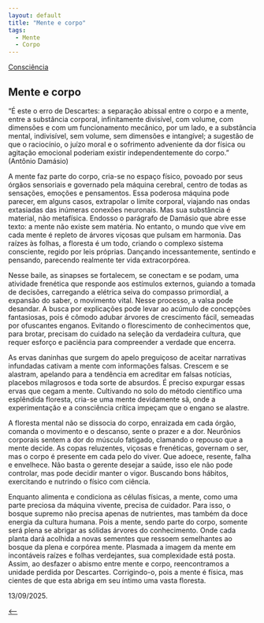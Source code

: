 ```yaml
---
layout: default
title: "Mente e corpo"
tags:
  - Mente
  - Corpo
--- 
```




[Consciência](./)

## Mente e corpo

“É este o erro de Descartes: a separação abissal entre o corpo e a mente, entre a substância corporal, infinitamente divisível, com volume, com dimensões e com um funcionamento mecânico, por um lado, e a substância mental, indivisível, sem volume, sem dimensões e intangível; a sugestão de que o raciocínio, o juízo moral e o sofrimento adveniente da dor física ou agitação emocional poderiam existir independentemente do corpo.” (Antônio Damásio)

A mente faz parte do corpo, cria-se no espaço físico, povoado por seus órgãos sensoriais e governado pela máquina cerebral, centro de todas as sensações, emoções e pensamentos. Essa poderosa máquina pode parecer, em alguns casos, extrapolar o limite corporal, viajando nas ondas extasiadas das inúmeras conexões neuronais. Mas sua substância é material, não metafísica. Endosso o parágrafo de Damásio que abre esse texto: a mente não existe sem matéria. No entanto, o mundo que vive em cada mente é repleto de árvores viçosas que pulsam em harmonia. Das raízes às folhas, a floresta é um todo, criando o complexo sistema consciente, regido por leis próprias. Dançando incessantemente, sentindo e pensando, parecendo realmente ter vida extracorpórea.

Nesse baile, as sinapses se fortalecem, se conectam e se podam, uma atividade frenética que responde aos estímulos externos, guiando a tomada de decisões, carregando a elétrica seiva do compasso primordial, a expansão do saber, o movimento vital. Nesse processo, a valsa pode desandar. A busca por explicações pode levar ao acúmulo de concepções fantasiosas, pois é cômodo adubar árvores de crescimento fácil, semeadas por ofuscantes enganos. Evitando o florescimento de conhecimentos que, para brotar, precisam do cuidado na seleção da verdadeira cultura, que requer esforço e paciência para compreender a verdade que encerra.

As ervas daninhas que surgem do apelo preguiçoso de aceitar narrativas infundadas cativam a mente com informações falsas. Crescem e se alastram, apelando para a tendência em acreditar em falsas notícias, placebos milagrosos e toda sorte de absurdos. É preciso expurgar essas ervas que cegam a mente. Cultivando no solo do método científico uma esplêndida floresta, cria-se uma mente devidamente sã, onde a experimentação e a consciência crítica impeçam que o engano se alastre.

A floresta mental não se dissocia do corpo, enraizada em cada órgão, comanda o movimento e o descanso, sente o prazer e a dor. Neurônios corporais sentem a dor do músculo fatigado, clamando o repouso que a mente decide. As copas reluzentes, viçosas e frenéticas, governam o ser, mas o corpo é presente em cada pelo do viver. Que adoece, resente, falha e envelhece. Não basta o gerente desejar a saúde, isso ele não pode controlar, mas pode decidir manter o vigor. Buscando bons hábitos, exercitando e nutrindo o físico com ciência.

Enquanto alimenta e condiciona as células físicas, a mente, como uma parte preciosa da máquina vivente, precisa de cuidador. Para isso, o bosque supremo não precisa apenas de nutrientes, mas também da doce energia da cultura humana. Pois a mente, sendo parte do corpo, somente será plena se abrigar as sólidas árvores do conhecimento. Onde cada planta dará acolhida a novas sementes que ressoem semelhantes ao bosque da plena e corpórea mente. Plasmada a imagem da mente em incontáveis raízes e folhas verdejantes, sua complexidade está posta. Assim, ao desfazer o abismo entre mente e corpo, reencontramos a unidade perdida por Descartes. Corrigindo-o, pois a mente é física, mas cientes de que esta abriga em seu íntimo uma vasta floresta.

13/09/2025.

[<--](./)